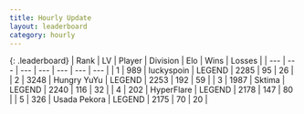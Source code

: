 ```yaml
---
title: Hourly Update
layout: leaderboard
category: hourly
---
```


{: .leaderboard}
| Rank | LV | Player | Division | Elo | Wins | Losses |
| --- | --- | --- | --- | --- | --- | --- |
| <span data-change="0">1</span> | 989 | <span title="ID: 512212">luckyspoin</span> | LEGEND | <span data-change="10">2285</span> | <span data-change="4">95</span> | <span data-change="0">26</span> |
| <span data-change="0">2</span> | 3248 | <span title="ID: 164871">Hungry YuYu</span> | LEGEND | <span data-change="6">2253</span> | <span data-change="2">192</span> | <span data-change="0">59</span> |
| <span data-change="0">3</span> | 1987 | <span title="ID: 353063">Sktima</span> | LEGEND | <span data-change="0">2240</span> | <span data-change="0">116</span> | <span data-change="0">32</span> |
| <span data-change="0">4</span> | 202 | <span title="ID: 415958">HyperFlare</span> | LEGEND | <span data-change="0">2178</span> | <span data-change="0">147</span> | <span data-change="0">80</span> |
| <span data-change="0">5</span> | 326 | <span title="ID: 641994">Usada Pekora</span> | LEGEND | <span data-change="0">2175</span> | <span data-change="0">70</span> | <span data-change="0">20</span> |